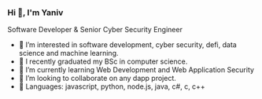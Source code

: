 ### Hi 👋, I'm Yaniv

Software Developer & Senior Cyber Security Engineer
- 👀 I’m interested in software development, cyber security, defi, data science and machine learning.
- 🔭 I recently graduated my BSc in computer science.
- 🌱 I’m currently learning Web Development and Web Application Security
- 👯 I’m looking to collaborate on any dapp project.
- 📝 Languages: javascript, python, node.js, java, c#, c, c++

